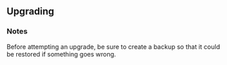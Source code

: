 ## Upgrading

### Notes

Before attempting an upgrade, be sure to create a backup so that it could be restored if something goes wrong.
